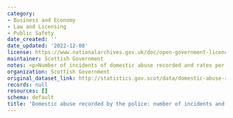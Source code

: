 ```yaml
---
category:
- Business and Economy
- Law and Licensing
- Public Safety
date_created: ''
date_updated: '2022-12-08'
license: https://www.nationalarchives.gov.uk/doc/open-government-licence/version/3/
maintainer: Scottish Government
notes: <p>Number of incidents of domestic abuse recorded and rates per 10,000 population.</p>
organization: Scottish Government
original_dataset_link: http://statistics.gov.scot/data/domestic-abuse-recorded-by-the-police-number-of-incidents-and-rates
records: null
resources: []
schema: default
title: 'Domestic abuse recorded by the police: number of incidents and rates'
---
```


